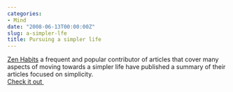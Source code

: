```yaml
---
categories:
- Mind
date: "2008-06-13T00:00:00Z"
slug: a-simpler-lfe
title: Pursuing a simpler life
---
```

[Zen Habits][zenhabits] a frequent and popular contributor of articles that cover many aspects of moving towards a simpler life have published a summary of their articles focused on simplicity.  
[Check it out&#xa0;][zenhabits 2]

[zenhabits]: http://zenhabits.net/
[zenhabits 2]: http://zenhabits.net/2008/06/everything-you-wanted-to-know-about-simplifying-your-life-and-way-more/
